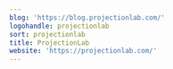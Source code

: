 ```yaml
---
blog: 'https://blog.projectionlab.com/'
logohandle: projectionlab
sort: projectionlab
title: ProjectionLab
website: 'https://projectionlab.com/'
---
```

